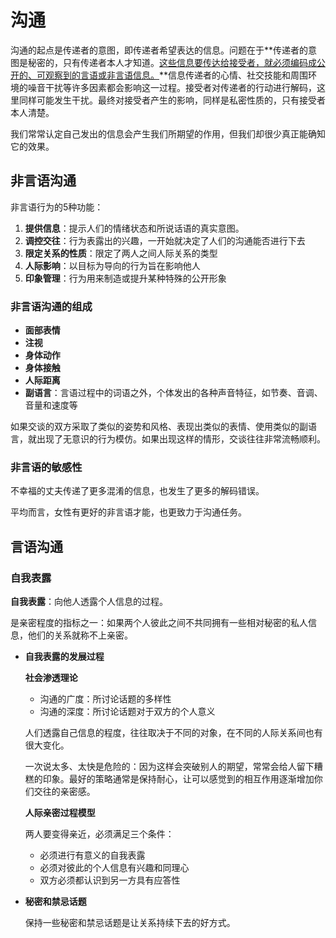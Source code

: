 # 沟通

沟通的起点是传递者的意图，即传递者希望表达的信息。问题在于**传递者的意图是秘密的，只有传递者本人才知道。<u>这些信息要传达给接受者，就必须编码成公开的、可观察到的言语或非言语信息。</u>**信息传递者的心情、社交技能和周围环境的噪音干扰等许多因素都会影响这一过程。接受者对传递者的行动进行解码，这里同样可能发生干扰。最终对接受者产生的影响，同样是私密性质的，只有接受者本人清楚。

我们常常认定自己发出的信息会产生我们所期望的作用，但我们却很少真正能确知它的效果。

## 非言语沟通

非言语行为的5种功能：

1. **提供信息**：提示人们的情绪状态和所说话语的真实意图。
2. **调控交往**：行为表露出的兴趣，一开始就决定了人们的沟通能否进行下去
3. **限定关系的性质**：限定了两人之间人际关系的类型
4. **人际影响**：以目标为导向的行为旨在影响他人
5. **印象管理**：行为用来制造或提升某种特殊的公开形象

### 非言语沟通的组成

- **面部表情**
- **注视**
- **身体动作**
- **身体接触**
- **人际距离**
- **副语言**：言语过程中的词语之外，个体发出的各种声音特征，如节奏、音调、音量和速度等

如果交谈的双方采取了类似的姿势和风格、表现出类似的表情、使用类似的副语言，就出现了无意识的行为模仿。如果出现这样的情形，交谈往往非常流畅顺利。

### 非言语的敏感性

不幸福的丈夫传递了更多混淆的信息，也发生了更多的解码错误。

平均而言，女性有更好的非言语才能，也更致力于沟通任务。

## 言语沟通

### 自我表露

**自我表露**：向他人透露个人信息的过程。

是亲密程度的指标之一：如果两个人彼此之间不共同拥有一些相对秘密的私人信息，他们的关系就称不上亲密。

- **自我表露的发展过程**

  **社会渗透理论**

  	- 沟通的广度：所讨论话题的多样性
  	- 沟通的深度：所讨论话题对于双方的个人意义

  人们透露自己信息的程度，往往取决于不同的对象，在不同的人际关系间也有很大变化。

  一次说太多、太快是危险的：因为这样会突破别人的期望，常常会给人留下糟糕的印象。最好的策略通常是保持耐心，让可以感觉到的相互作用逐渐增加你们交往的亲密感。

  **人际亲密过程模型**

  两人要变得亲近，必须满足三个条件：

  - 必须进行有意义的自我表露
  - 必须对彼此的个人信息有兴趣和同理心
  - 双方必须都认识到另一方具有应答性

- **秘密和禁忌话题**

  保持一些秘密和禁忌话题是让关系持续下去的好方式。

